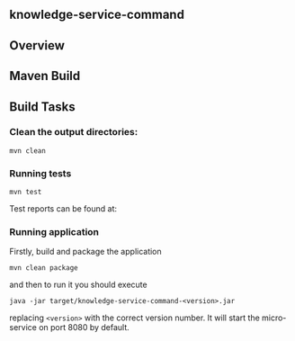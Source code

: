 knowledge-service-command
-------------------------

## Overview


## Maven Build


## Build Tasks

### Clean the output directories:

	mvn clean

### Running tests

	mvn test
	
Test reports can be found at:

	

### Running application

Firstly, build and package the application

    mvn clean package
    
and then to run it you should execute

    java -jar target/knowledge-service-command-<version>.jar

replacing `<version>` with the correct version number. It will start the micro-service on port 8080 by default.